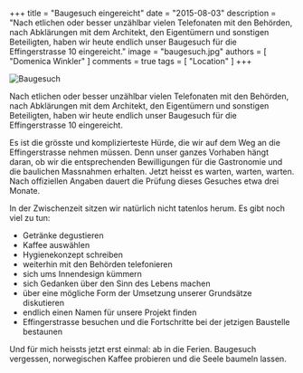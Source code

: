 +++
title = "Baugesuch eingereicht"
date = "2015-08-03"
description = "Nach etlichen oder besser unzählbar vielen Telefonaten mit den Behörden, nach Abklärungen mit dem Architekt, den Eigentümern und sonstigen Beteiligten, haben wir heute endlich unser Baugesuch für die Effingerstrasse 10 eingereicht."
image = "baugesuch.jpg"
authors = [ "Domenica Winkler" ]
comments = true
tags = [ "Location" ]
+++

![Baugesuch](baugesuch.jpg)

<div class="lead">
  Nach etlichen oder besser unzählbar vielen Telefonaten mit den Behörden, nach Abklärungen mit dem Architekt, den Eigentümern und sonstigen Beteiligten, haben wir heute endlich unser Baugesuch für die Effingerstrasse 10 eingereicht.
</div>

Es ist die grösste und komplizierteste Hürde, die wir auf dem Weg an die Effingerstrasse nehmen müssen. Denn unser ganzes Vorhaben hängt daran, ob wir die entsprechenden Bewilligungen für die Gastronomie und die baulichen Massnahmen erhalten. Jetzt heisst es warten, warten, warten. Nach offiziellen Angaben dauert die Prüfung dieses Gesuches etwa drei Monate.

In der Zwischenzeit sitzen wir natürlich nicht tatenlos herum. Es gibt noch viel zu tun: 

* Getränke degustieren 
* Kaffee auswählen 
* Hygienekonzept schreiben 
* weiterhin mit den Behörden telefonieren 
* sich ums Innendesign kümmern 
* sich Gedanken über den Sinn des Lebens machen 
* über eine mögliche Form der Umsetzung unserer Grundsätze diskutieren 
* endlich einen Namen für unsere Projekt finden 
* Effingerstrasse besuchen und die Fortschritte bei der jetzigen Baustelle bestaunen

Und für mich heissts jetzt erst einmal: ab in die Ferien. Baugesuch vergessen, norwegischen Kaffee probieren und die Seele baumeln lassen.